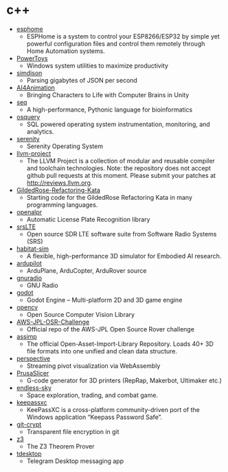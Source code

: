 # c++
- [esphome](https://github.com/esphome/esphome)
  - ESPHome is a system to control your ESP8266/ESP32 by simple yet powerful configuration files and control them remotely through Home Automation systems.
- [PowerToys](https://github.com/microsoft/PowerToys)
  - Windows system utilities to maximize productivity
- [simdjson](https://github.com/lemire/simdjson)
  - Parsing gigabytes of JSON per second
- [AI4Animation](https://github.com/sebastianstarke/AI4Animation)
  - Bringing Characters to Life with Computer Brains in Unity
- [seq](https://github.com/seq-lang/seq)
  - A high-performance, Pythonic language for bioinformatics
- [osquery](https://github.com/osquery/osquery)
  - SQL powered operating system instrumentation, monitoring, and analytics.
- [serenity](https://github.com/SerenityOS/serenity)
  - Serenity Operating System
- [llvm-project](https://github.com/llvm/llvm-project)
  - The LLVM Project is a collection of modular and reusable compiler and toolchain technologies. Note: the repository does not accept github pull requests at this moment. Please submit your patches at http://reviews.llvm.org.
- [GildedRose-Refactoring-Kata](https://github.com/emilybache/GildedRose-Refactoring-Kata)
  - Starting code for the GildedRose Refactoring Kata in many programming languages.
- [openalpr](https://github.com/openalpr/openalpr)
  - Automatic License Plate Recognition library
- [srsLTE](https://github.com/srsLTE/srsLTE)
  - Open source SDR LTE software suite from Software Radio Systems (SRS)
- [habitat-sim](https://github.com/facebookresearch/habitat-sim)
  - A flexible, high-performance 3D simulator for Embodied AI research.
- [ardupilot](https://github.com/ArduPilot/ardupilot)
  - ArduPlane, ArduCopter, ArduRover source
- [gnuradio](https://github.com/gnuradio/gnuradio)
  - GNU Radio
- [godot](https://github.com/godotengine/godot)
  - Godot Engine – Multi-platform 2D and 3D game engine
- [opencv](https://github.com/opencv/opencv)
  - Open Source Computer Vision Library
- [AWS-JPL-OSR-Challenge](https://github.com/Christopheraburns/AWS-JPL-OSR-Challenge)
  - Official repo of the AWS-JPL Open Source Rover challenge
- [assimp](https://github.com/assimp/assimp)
  - The official Open-Asset-Import-Library Repository. Loads 40+ 3D file formats into one unified and clean data structure.
- [perspective](https://github.com/finos/perspective)
  - Streaming pivot visualization via WebAssembly
- [PrusaSlicer](https://github.com/prusa3d/PrusaSlicer)
  - G-code generator for 3D printers (RepRap, Makerbot, Ultimaker etc.)
- [endless-sky](https://github.com/endless-sky/endless-sky)
  - Space exploration, trading, and combat game.
- [keepassxc](https://github.com/keepassxreboot/keepassxc)
  - KeePassXC is a cross-platform community-driven port of the Windows application “Keepass Password Safe”.
- [git-crypt](https://github.com/AGWA/git-crypt)
  - Transparent file encryption in git
- [z3](https://github.com/Z3Prover/z3)
  - The Z3 Theorem Prover
- [tdesktop](https://github.com/telegramdesktop/tdesktop)
  - Telegram Desktop messaging app

